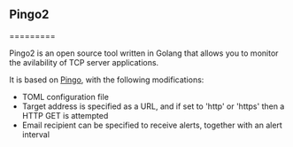 ## Pingo2
=========

Pingo2 is an open source tool written in Golang that allows you to monitor the avilability of TCP server applications.

It is based on [Pingo](https://github.com/orcheus/pingo), with the following modifications:

- TOML configuration file
- Target address is specified as a URL, and if set to 'http' or 'https' then a HTTP GET is attempted
- Email recipient can be specified to receive alerts, together with an alert interval

